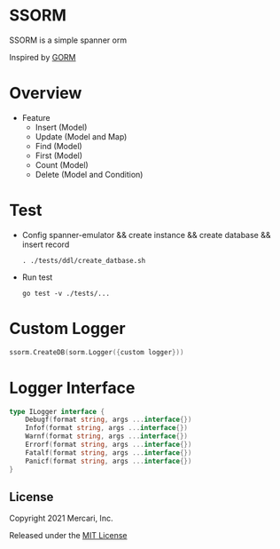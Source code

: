 SSORM
=========

SSORM is a simple spanner orm

Inspired by [GORM](https://github.com/go-gorm/gorm)

Overview
=========

* Feature
  * Insert (Model)
  * Update (Model and Map)
  * Find   (Model)
  * First  (Model)
  * Count  (Model)
  * Delete (Model and Condition)

Test
=========
* Config spanner-emulator && create instance && create database && insert record
    ```
    . ./tests/ddl/create_datbase.sh
    ```

* Run test
    ```
    go test -v ./tests/...
    ```


Custom Logger
=========

```go
ssorm.CreateDB(sorm.Logger({custom logger}))
```

Logger Interface
=========

```go
type ILogger interface {
	Debugf(format string, args ...interface{})
	Infof(format string, args ...interface{})
	Warnf(format string, args ...interface{})
	Errorf(format string, args ...interface{})
	Fatalf(format string, args ...interface{})
	Panicf(format string, args ...interface{})
}
```

## License

Copyright 2021 Mercari, Inc.

Released under the [MIT License](https://opensource.org/licenses/MIT)
